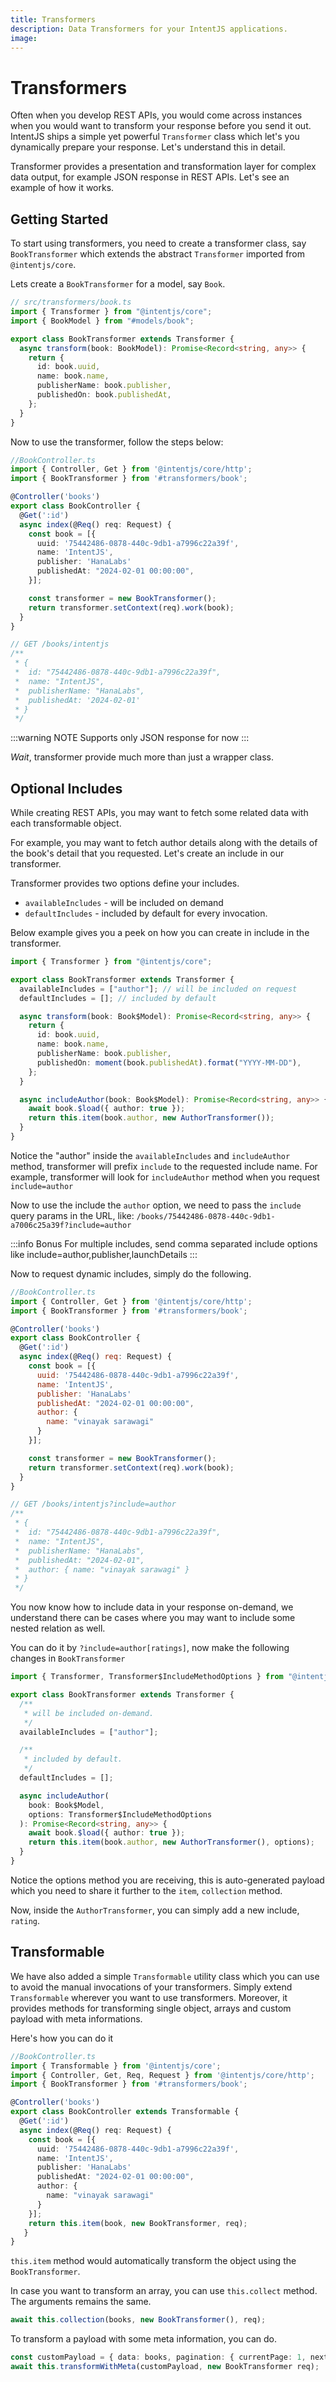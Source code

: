 ```yaml
---
title: Transformers
description: Data Transformers for your IntentJS applications.
image:
---
```

# Transformers

Often when you develop REST APIs, you would come across instances when you would want to transform your response before you send it out. IntentJS ships a simple yet powerful `Transformer` class which let's you dynamically prepare your response. Let's understand this in detail.

Transformer provides a presentation and transformation layer for complex data output, for example JSON response in REST APIs. Let's see an example of how it works.

## Getting Started

To start using transformers, you need to create a transformer class, say `BookTransformer` which extends the abstract `Transformer` imported from `@intentjs/core`.

Lets create a `BookTransformer` for a model, say `Book`.

```ts
// src/transformers/book.ts
import { Transformer } from "@intentjs/core";
import { BookModel } from "#models/book";

export class BookTransformer extends Transformer {
  async transform(book: BookModel): Promise<Record<string, any>> {
    return {
      id: book.uuid,
      name: book.name,
      publisherName: book.publisher,
      publishedOn: book.publishedAt,
    };
  }
}
```

Now to use the transformer, follow the steps below:

```ts
//BookController.ts
import { Controller, Get } from '@intentjs/core/http';
import { BookTransformer } from '#transformers/book';

@Controller('books')
export class BookController {
  @Get(':id')
  async index(@Req() req: Request) {
    const book = [{
      uuid: '75442486-0878-440c-9db1-a7996c22a39f',
      name: 'IntentJS',
      publisher: 'HanaLabs'
      publishedAt: "2024-02-01 00:00:00",
    }];

    const transformer = new BookTransformer();
    return transformer.setContext(req).work(book);
  }
}

// GET /books/intentjs
/**
 * {
 *  id: "75442486-0878-440c-9db1-a7996c22a39f",
 *  name: "IntentJS",
 *  publisherName: "HanaLabs",
 *  publishedAt: '2024-02-01'
 * }
 */
```

:::warning NOTE
  Supports only JSON response for now
:::

_Wait_, transformer provide much more than just a wrapper class.

## Optional Includes
While creating REST APIs, you may want to fetch some related data with each transformable object.

For example, you may want to fetch author details along with the details of the book's detail that you requested. Let's create an include in our transformer.

Transformer provides two options define your includes.

- `availableIncludes` - will be included on demand
- `defaultIncludes` - included by default for every invocation.

Below example gives you a peek on how you can create in include in the transformer.

```ts
import { Transformer } from "@intentjs/core";

export class BookTransformer extends Transformer {
  availableIncludes = ["author"]; // will be included on request
  defaultIncludes = []; // included by default

  async transform(book: Book$Model): Promise<Record<string, any>> {
    return {
      id: book.uuid,
      name: book.name,
      publisherName: book.publisher,
      publishedOn: moment(book.publishedAt).format("YYYY-MM-DD"),
    };
  }

  async includeAuthor(book: Book$Model): Promise<Record<string, any>> {
    await book.$load({ author: true });
    return this.item(book.author, new AuthorTransformer());
  }
}
```

Notice the "author" inside the `availableIncludes` and `includeAuthor` method, transformer will prefix `include` to the requested include name. For example, transformer will look for `includeAuthor` method when you request `include=author`

Now to use the include the `author` option, we need to pass the `include` query params in the URL, like: `/books/75442486-0878-440c-9db1-a7006c25a39f?include=author`

:::info
  Bonus For multiple includes, send comma separated include options like
  include=author,publisher,launchDetails
:::

Now to request dynamic includes, simply do the following.

```javascript
//BookController.ts
import { Controller, Get } from '@intentjs/core/http';
import { BookTransformer } from '#transformers/book';

@Controller('books')
export class BookController {
  @Get(':id')
  async index(@Req() req: Request) {
    const book = [{
      uuid: '75442486-0878-440c-9db1-a7996c22a39f',
      name: 'IntentJS',
      publisher: 'HanaLabs'
      publishedAt: "2024-02-01 00:00:00",
      author: {
        name: "vinayak sarawagi"
      }
    }];

    const transformer = new BookTransformer();
    return transformer.setContext(req).work(book);
  }
}

// GET /books/intentjs?include=author
/**
 * {
 *  id: "75442486-0878-440c-9db1-a7996c22a39f",
 *  name: "IntentJS",
 *  publisherName: "HanaLabs",
 *  publishedAt: "2024-02-01",
 *  author: { name: "vinayak sarawagi" }
 * }
 */
```

You now know how to include data in your response on-demand, we understand there can be cases where you may want to include some nested relation as well.

You can do it by `?include=author[ratings]`, now make the following changes in `BookTransformer`

```typescript
import { Transformer, Transformer$IncludeMethodOptions } from "@intentjs/core";

export class BookTransformer extends Transformer {
  /**
   * will be included on-demand.
   */
  availableIncludes = ["author"];

  /**
   * included by default.
   */
  defaultIncludes = [];

  async includeAuthor(
    book: Book$Model,
    options: Transformer$IncludeMethodOptions
  ): Promise<Record<string, any>> {
    await book.$load({ author: true });
    return this.item(book.author, new AuthorTransformer(), options);
  }
}
```

Notice the options method you are receiving, this is auto-generated payload which you need to share it further to the `item`, `collection` method.

Now, inside the `AuthorTransformer`, you can simply add a new include, `rating`.

## Transformable

We have also added a simple `Transformable` utility class which you can use to avoid the manual invocations of your transformers. Simply extend `Transformable` wherever you want to use transformers. Moreover, it provides methods for transforming single object, arrays and custom payload with meta informations.

Here's how you can do it

```typescript
//BookController.ts
import { Transformable } from '@intentjs/core';
import { Controller, Get, Req, Request } from '@intentjs/core/http';
import { BookTransformer } from '#transformers/book';

@Controller('books')
export class BookController extends Transformable {
  @Get(':id')
  async index(@Req() req: Request) {
    const book = [{
      uuid: '75442486-0878-440c-9db1-a7996c22a39f',
      name: 'IntentJS',
      publisher: 'HanaLabs'
      publishedAt: "2024-02-01 00:00:00",
      author: {
        name: "vinayak sarawagi"
      }
    }];
    return this.item(book, new BookTransformer, req);
   }
}
```

`this.item` method would automatically transform the object using the `BookTransformer`.

In case you want to transform an array, you can use `this.collect` method. The arguments remains the same.

```typescript
await this.collection(books, new BookTransformer(), req);
```

To transform a payload with some meta information, you can do.

```typescript
const customPayload = { data: books, pagination: { currentPage: 1, nextPage: 2} }
await this.transformWithMeta(customPayload, new BookTransformer req);
```
